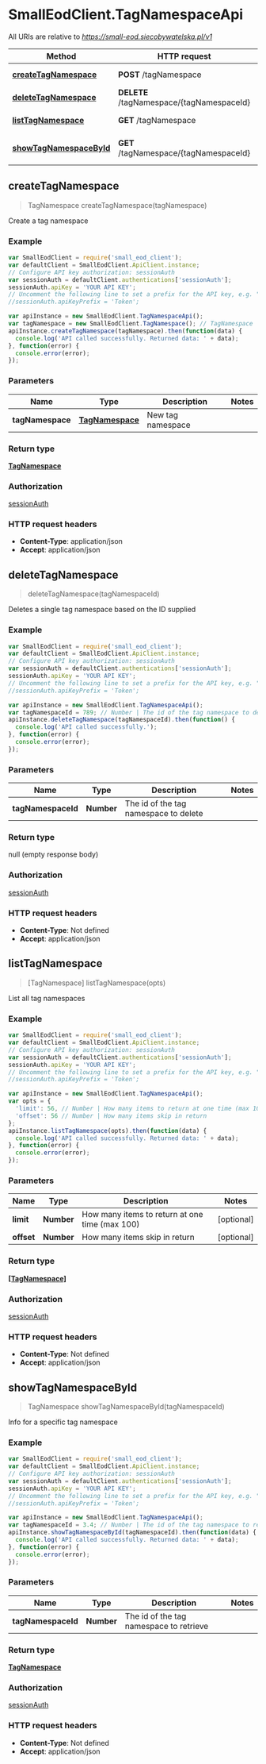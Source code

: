 # SmallEodClient.TagNamespaceApi

All URIs are relative to *https://small-eod.siecobywatelska.pl/v1*

Method | HTTP request | Description
------------- | ------------- | -------------
[**createTagNamespace**](TagNamespaceApi.md#createTagNamespace) | **POST** /tagNamespace | Create a tag namespace
[**deleteTagNamespace**](TagNamespaceApi.md#deleteTagNamespace) | **DELETE** /tagNamespace/{tagNamespaceId} | 
[**listTagNamespace**](TagNamespaceApi.md#listTagNamespace) | **GET** /tagNamespace | List all tag namespaces
[**showTagNamespaceById**](TagNamespaceApi.md#showTagNamespaceById) | **GET** /tagNamespace/{tagNamespaceId} | Info for a specific tag namespace



## createTagNamespace

> TagNamespace createTagNamespace(tagNamespace)

Create a tag namespace

### Example

```javascript
var SmallEodClient = require('small_eod_client');
var defaultClient = SmallEodClient.ApiClient.instance;
// Configure API key authorization: sessionAuth
var sessionAuth = defaultClient.authentications['sessionAuth'];
sessionAuth.apiKey = 'YOUR API KEY';
// Uncomment the following line to set a prefix for the API key, e.g. "Token" (defaults to null)
//sessionAuth.apiKeyPrefix = 'Token';

var apiInstance = new SmallEodClient.TagNamespaceApi();
var tagNamespace = new SmallEodClient.TagNamespace(); // TagNamespace | New tag namespace
apiInstance.createTagNamespace(tagNamespace).then(function(data) {
  console.log('API called successfully. Returned data: ' + data);
}, function(error) {
  console.error(error);
});

```

### Parameters



Name | Type | Description  | Notes
------------- | ------------- | ------------- | -------------
 **tagNamespace** | [**TagNamespace**](TagNamespace.md)| New tag namespace | 

### Return type

[**TagNamespace**](TagNamespace.md)

### Authorization

[sessionAuth](../README.md#sessionAuth)

### HTTP request headers

- **Content-Type**: application/json
- **Accept**: application/json


## deleteTagNamespace

> deleteTagNamespace(tagNamespaceId)



Deletes a single tag namespace based on the ID supplied

### Example

```javascript
var SmallEodClient = require('small_eod_client');
var defaultClient = SmallEodClient.ApiClient.instance;
// Configure API key authorization: sessionAuth
var sessionAuth = defaultClient.authentications['sessionAuth'];
sessionAuth.apiKey = 'YOUR API KEY';
// Uncomment the following line to set a prefix for the API key, e.g. "Token" (defaults to null)
//sessionAuth.apiKeyPrefix = 'Token';

var apiInstance = new SmallEodClient.TagNamespaceApi();
var tagNamespaceId = 789; // Number | The id of the tag namespace to delete
apiInstance.deleteTagNamespace(tagNamespaceId).then(function() {
  console.log('API called successfully.');
}, function(error) {
  console.error(error);
});

```

### Parameters



Name | Type | Description  | Notes
------------- | ------------- | ------------- | -------------
 **tagNamespaceId** | **Number**| The id of the tag namespace to delete | 

### Return type

null (empty response body)

### Authorization

[sessionAuth](../README.md#sessionAuth)

### HTTP request headers

- **Content-Type**: Not defined
- **Accept**: application/json


## listTagNamespace

> [TagNamespace] listTagNamespace(opts)

List all tag namespaces

### Example

```javascript
var SmallEodClient = require('small_eod_client');
var defaultClient = SmallEodClient.ApiClient.instance;
// Configure API key authorization: sessionAuth
var sessionAuth = defaultClient.authentications['sessionAuth'];
sessionAuth.apiKey = 'YOUR API KEY';
// Uncomment the following line to set a prefix for the API key, e.g. "Token" (defaults to null)
//sessionAuth.apiKeyPrefix = 'Token';

var apiInstance = new SmallEodClient.TagNamespaceApi();
var opts = {
  'limit': 56, // Number | How many items to return at one time (max 100)
  'offset': 56 // Number | How many items skip in return
};
apiInstance.listTagNamespace(opts).then(function(data) {
  console.log('API called successfully. Returned data: ' + data);
}, function(error) {
  console.error(error);
});

```

### Parameters



Name | Type | Description  | Notes
------------- | ------------- | ------------- | -------------
 **limit** | **Number**| How many items to return at one time (max 100) | [optional] 
 **offset** | **Number**| How many items skip in return | [optional] 

### Return type

[**[TagNamespace]**](TagNamespace.md)

### Authorization

[sessionAuth](../README.md#sessionAuth)

### HTTP request headers

- **Content-Type**: Not defined
- **Accept**: application/json


## showTagNamespaceById

> TagNamespace showTagNamespaceById(tagNamespaceId)

Info for a specific tag namespace

### Example

```javascript
var SmallEodClient = require('small_eod_client');
var defaultClient = SmallEodClient.ApiClient.instance;
// Configure API key authorization: sessionAuth
var sessionAuth = defaultClient.authentications['sessionAuth'];
sessionAuth.apiKey = 'YOUR API KEY';
// Uncomment the following line to set a prefix for the API key, e.g. "Token" (defaults to null)
//sessionAuth.apiKeyPrefix = 'Token';

var apiInstance = new SmallEodClient.TagNamespaceApi();
var tagNamespaceId = 3.4; // Number | The id of the tag namespace to retrieve
apiInstance.showTagNamespaceById(tagNamespaceId).then(function(data) {
  console.log('API called successfully. Returned data: ' + data);
}, function(error) {
  console.error(error);
});

```

### Parameters



Name | Type | Description  | Notes
------------- | ------------- | ------------- | -------------
 **tagNamespaceId** | **Number**| The id of the tag namespace to retrieve | 

### Return type

[**TagNamespace**](TagNamespace.md)

### Authorization

[sessionAuth](../README.md#sessionAuth)

### HTTP request headers

- **Content-Type**: Not defined
- **Accept**: application/json

